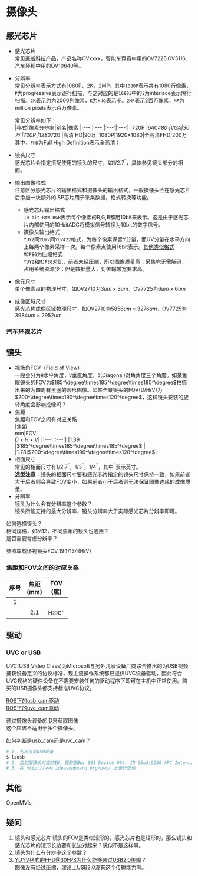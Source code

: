 # 摄像头

## 感光芯片

* 感光芯片  
  常见[豪威科技](http://www.ovt.com.cn/)产品，产品名称OVxxxx，智能车竞赛中用的OV7225,OV5116,汽车环视中用的OV10640等。
* 分辨率  
  常见分辨率表示方式有1080P，2K，2MP。其中`1080P`表示共有1080行像素，`P`为progressive表示逐行扫描，与之对应的是`1080i`中的`i`为interlace表示隔行扫描。`2K`表示约为2000列像素，`K`为kilo表示千。`2MP`表示2百万像素，`MP`为million pixels表示百万像素。  

  常见分辨率如下：  
    |格式|像素分辨率|别名|像素
    |:---:|:---:|:---:|:---:|
    |720P |640*480 |VGA|30万
    |720P |1280*720 |高清 HD|90万
    |1080P|1920*1080|全高清FHD|200万
    其中，`FHD`为Full High Definition表示全高清；  
* 镜头尺寸  
  感光芯片会指定搭配使用的镜头的尺寸，如$1/{2.7^{''}}$，具体参见镜头部分的相面。  
* 输出图像格式  
  注意区分感光芯片的输出格式和摄像头的输出格式，一般摄像头会在感光芯片后添加一块额外的ISP芯片用于采集数据，格式转换等功能。 
    * 感光芯片输出格式  
        `10-bit RAW RGB`表示每个像素的R,G,B都用10bit来表示。这是由于感光芯片内部使用的10-bitADC将模拟信号转换为10bit的数字信号。
    * 摄像头输出格式  
        `YUY2`同`YUYV`同`YUV422`格式，为每个像素保留Y分量，而UV分量在水平方向上每两个像素采样一次。每个像素点使用16bit表示。[其他类似格式](https://blog.csdn.net/u014260892/article/details/51883723)  
        `MJPEG`为压缩格式  
        `YUY2`和`MJPEG`对比，前者未经压缩，所以图像质量高；采集完无需解码，占用系统资源少；但是数据量大，对传输带宽要求高。
* 像元尺寸  
  单个像素点的物理尺寸，如OV2710为$3um\times3um$，OV7725为$6um\times6um$
* 成像区域尺寸  
  感光芯片成像区域物理尺寸，如OV2710为$5856um\times3276um$，OV7725为$3984um\times2952um$

### 汽车环视芯片



## 镜头

* 视场角FOV（Field of View）  
  一般会分为`H`水平角度，`V`垂直角度，`D`(Diagonal)对角角度三个角度。如某鱼眼镜头的FOV为$185^\degree\times185^\degree\times185^\degree$拍摄出来的为四周有黑圈的圆形图像。如某全景镜头的FOV(D/H/V)为$200^\degree\times190^\degree\times120^\degree$，这样镜头安装的旋转角度会影响成像吗？
* 焦距    
  焦距和FOV之间有对应关系  
  |焦距</br>mm|FOV</br>$D\times H\times V$|
  |:---:|:---:|
  |1.39 |$185^\degree\times185^\degree\times185^\degree$ |
  |1.78|$200^\degree\times190^\degree\times120^\degree$|
* 相面尺寸  
  常见的相面尺寸有$1/{2.7^{''}}$，$1/{3^{''}}$，$1/{4^{''}}$，其中$^{''}$表示英寸。  
  **选型注意**：镜头的相面尺寸要和感光芯片指定的镜头尺寸保持一致，如果前者大于后者则会导致FOV变小，如果前者小于后者则无法保证图像边缘的成像质量。
* 分辨率  
  镜头为什么会有分辨率这个参数？  
  镜头所能支持的最大分辨率，镜头分辨率大于实际感光芯片分辨率即可。 
  


如何选择镜头？  
相同规格，如M12，不同焦距的镜头也通用？  
是否需要考虑分辨率？

参照车载环视镜头FOV:194/134(H/V)

### 焦距和FOV之间的对应关系

 



|序号|焦距</br>(mm)|FOV</br>(度)|
|:---:|:---:|:---:|
|1|||
||2.1|H:$90^{\circ}$ |


## 驱动

### UVC or USB

UVC(USB Video Class)为Microsoft与另外几家设备厂商联合推出的为USB视频捕获设备定义的协议标准，现主流操作系统都已提供UVC设备驱动，因此符合UVC规格的硬件设备在不需要安装任何的驱动程序下即可在主机中正常使用。购买的USB摄像头都支持标准UVC协议。

[ROS下的usb_cam驱动](http://wiki.ros.org/usb_cam)  
[ROS下的uvc_cam驱动](http://wiki.ros.org/libuvc_camera)

[通过摄像头设备的ID来获取图像](https://blog.csdn.net/qq_24894159/article/details/82939542)  
这个应该不适用于多个摄像头。

[如何判断是usb_cam还是uvc_cam？](https://www.jianshu.com/p/e0d96f55f307)
``` bash
# 1. 列出当前USB设备
$ lsusb
# 2. 找到摄像头对应的ID，我的是Bus 001 Device 004: ID 05a3:9230 ARC International
# 3. 在 http://www.ideasonboard.org/uvc/ 上进行查询
```

## 其他

OpenMVls

## 疑问

1. 镜头和感光芯片
   镜头的FOV是类似矩形的，感光芯片也是矩形的，那么镜头和感光芯片的矩形长边要和长边对起来？貌似不是这样啊。
2. 镜头为什么有分辨率这个参数？
3. YUYV格式的FHD@30FPS为什么能够通过USB2.0传输？  
   图像没有经过压缩，理论上USB2.0没有这个传输能力啊。